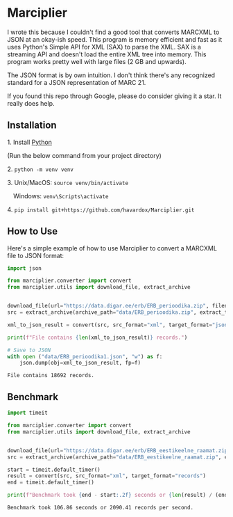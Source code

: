 # Marciplier

I wrote this because I couldn't find a good tool that converts MARCXML to JSON at an okay-ish speed. This program is memory efficient and fast as it uses Python's Simple API for XML (SAX) to parse the XML. SAX is a streaming API and doesn't load the entire XML tree into memory. This program works pretty well with large files (2 GB and upwards).

The JSON format is by own intuition. I don't think there's any recognized standard for a JSON representation of MARC 21.

If you found this repo through Google, please do consider giving it a star. It really does help.

## Installation

1\. Install [Python](https://wiki.python.org/moin/BeginnersGuide/Download)

(Run the below command from your project directory)

2\. `python -m venv venv`

3\. Unix/MacOS: `source venv/bin/activate`

&emsp;Windows: `venv\Scripts\activate`

4\. `pip install git+https://github.com/havardox/Marciplier.git`

## How to Use

Here's a simple example of how to use Marciplier to convert a MARCXML file to JSON format:

```python
import json

from marciplier.converter import convert
from marciplier.utils import download_file, extract_archive


download_file(url="https://data.digar.ee/erb/ERB_perioodika.zip", filename="ERB_perioodika.zip", folder="data")
src = extract_archive(archive_path="data/ERB_perioodika.zip", extract_to="data")[0]

xml_to_json_result = convert(src, src_format="xml", target_format="json")

print(f"File contains {len(xml_to_json_result)} records.")

# Save to JSON
with open ("data/ERB_perioodika1.json", "w") as f:
    json.dump(obj=xml_to_json_result, fp=f)
```

`File contains 18692 records.`


## Benchmark

```python
import timeit

from marciplier.converter import convert
from marciplier.utils import download_file, extract_archive


download_file(url="https://data.digar.ee/erb/ERB_eestikeelne_raamat.zip", filename="ERB_eestikeelne_raamat.zip", folder="data")
src = extract_archive(archive_path="data/ERB_eestikeelne_raamat.zip", extract_to="data")[0]

start = timeit.default_timer()
result = convert(src, src_format="xml", target_format="records")
end = timeit.default_timer()

print(f"Benchmark took {end - start:.2f} seconds or {len(result) / (end - start):.2f} records per second.")
```

`Benchmark took 106.86 seconds or 2090.41 records per second.`

